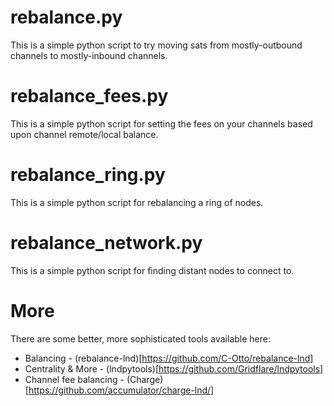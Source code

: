 # rebalance.py

This is a simple python script to try moving sats from mostly-outbound channels to mostly-inbound channels.

# rebalance_fees.py

This is a simple python script for setting the fees on your channels based upon channel remote/local balance.

# rebalance_ring.py

This is a simple python script for rebalancing a ring of nodes.

# rebalance_network.py

This is a simple python script for finding distant nodes to connect to.


# More

There are some better, more sophisticated tools available here:
* Balancing - (rebalance-lnd)[https://github.com/C-Otto/rebalance-lnd]
* Centrality & More - (lndpytools)[https://github.com/Gridflare/lndpytools]
* Channel fee balancing - (Charge)[https://github.com/accumulator/charge-lnd/]
